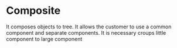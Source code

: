 # Composite 

It composes objects to tree.
It allows the customer to use a common component and separate components.
It is necessary croups little component to large component
